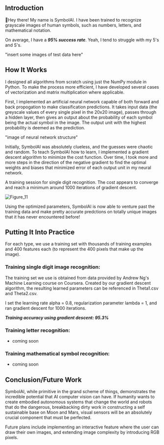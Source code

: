 ## Introduction

:wave:Hey there! My name is SymbolAI. I have been trained to recognize grayscale images of human symbols, such as numbers, letters, and mathematical notation.

On average, I have a ***95% success rate***. Yeah, I tend to struggle with my 5's and S's.

"insert some images of test data here"

## How It Works

I designed all algorithms from scratch using just the NumPy module in Python. To make the process more efficient, I have developed several cases of vectorization and matrix multiplication where applicable.

First, I implemented an artificial neural network capable of both forward and back propogation to make classification predictions. It takes input data (the greyscale values of every single pixel in the 20x20 image), passes through a hidden layer, then gives an output about the probability of each symbol being the actual symbol in the image. The output unit with the highest probability is deemed as the prediction.

"image of neural network structure"

Initially, SymbolAI was absolutely clueless, and the guesses were chaotic and random. To teach SymbolAI how to learn, I implemented a gradient descent algorithm to minimize the cost function. Over time, I took more and more steps in the direction of the negative gradient to find the optimal weights and biases that minimized error of each output unit in my neural network.

A training session for single digit recognition. The cost appears to converge and reach a minimum around 1000 iterations of gradient descent.

![Figure_11](https://user-images.githubusercontent.com/106856325/173171486-c9810d2d-65ea-4da1-83fa-682cc5561540.png)

Using the optimized parameters, SymbolAI is now able to venture past the training data and make pretty accurate predctions on totally unique images that it has never encountered before!

## Putting It Into Practice

For each type, we use a training set with thousands of training examples and 400 features each (to represent the 400 pixels that make up the image).

### Training single digit image recognition:

The training set we use is obtained from data provided by Andrew Ng's Machine Learning course on Coursera. Created by our gradient descent algorithm, the resulting learned parameters can be referenced in Theta1.csv and Theta2.csv.

I set the learning rate alpha = 0.8, regularization parameter lambda = 1, and ran gradient descent for 1000 iterations.

***Training accuracy using gradient descent: 95.3%***


### Training letter recognition:

- coming soon

### Training mathematical symbol recognition:

- coming soon

## Conclusion/Future Work

SymbolAI, while primitive in the grand scheme of things, demonstrates the incredible potential that AI computer vision can have. If humanity wants to create embodied autonomous systems that change the world and robots that do the dangerous, breakbacking dirty work in constructing a self sustainable base on Moon and Mars, visual sensors will be an absolutely crucial component that must be perfected.

Future plans include implementing an interactive feature where the user can draw their own images, and extending image complexity by introducing RGB pixels.
